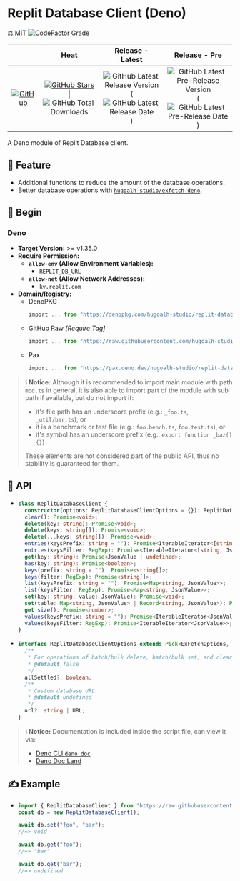 # Replit Database Client (Deno)

[⚖️ MIT](./LICENSE.md)
[![CodeFactor Grade](https://img.shields.io/codefactor/grade/github/hugoalh-studio/replit-database-client-deno?label=Grade&logo=codefactor&logoColor=ffffff&style=flat-square "CodeFactor Grade")](https://www.codefactor.io/repository/github/hugoalh-studio/replit-database-client-deno)

|  | **Heat** | **Release - Latest** | **Release - Pre** |
|:-:|:-:|:-:|:-:|
| [![GitHub](https://img.shields.io/badge/GitHub-181717?logo=github&logoColor=ffffff&style=flat-square "GitHub")](https://github.com/hugoalh-studio/replit-database-client-deno) | [![GitHub Stars](https://img.shields.io/github/stars/hugoalh-studio/replit-database-client-deno?label=&logoColor=ffffff&style=flat-square "GitHub Stars")](https://github.com/hugoalh-studio/replit-database-client-deno/stargazers) \| ![GitHub Total Downloads](https://img.shields.io/github/downloads/hugoalh-studio/replit-database-client-deno/total?label=&style=flat-square "GitHub Total Downloads") | ![GitHub Latest Release Version](https://img.shields.io/github/release/hugoalh-studio/replit-database-client-deno?sort=semver&label=&style=flat-square "GitHub Latest Release Version") (![GitHub Latest Release Date](https://img.shields.io/github/release-date/hugoalh-studio/replit-database-client-deno?label=&style=flat-square "GitHub Latest Release Date")) | ![GitHub Latest Pre-Release Version](https://img.shields.io/github/release/hugoalh-studio/replit-database-client-deno?include_prereleases&sort=semver&label=&style=flat-square "GitHub Latest Pre-Release Version") (![GitHub Latest Pre-Release Date](https://img.shields.io/github/release-date-pre/hugoalh-studio/replit-database-client-deno?label=&style=flat-square "GitHub Latest Pre-Release Date")) |

A Deno module of Replit Database client.

## 🌟 Feature

- Additional functions to reduce the amount of the database operations.
- Better database operations with [`hugoalh-studio/exfetch-deno`](https://github.com/hugoalh-studio/exfetch-deno).

## 🔰 Begin

### Deno

- **Target Version:** >= v1.35.0
- **Require Permission:**
  - **`allow-env` (Allow Environment Variables):**
    - `REPLIT_DB_URL`
  - **`allow-net` (Allow Network Addresses):**
    - `kv.replit.com`
- **Domain/Registry:**
  - DenoPKG
    ```ts
    import ... from "https://denopkg.com/hugoalh-studio/replit-database-client-deno[@<Tag>]/mod.ts";
    ```
  - GitHub Raw *\[Require Tag\]*
    ```ts
    import ... from "https://raw.githubusercontent.com/hugoalh-studio/replit-database-client-deno/<Tag>/mod.ts";
    ```
  - Pax
    ```ts
    import ... from "https://pax.deno.dev/hugoalh-studio/replit-database-client-deno[@<Tag>]/mod.ts";
    ```

> **ℹ️ Notice:** Although it is recommended to import main module with path `mod.ts` in general, it is also able to import part of the module with sub path if available, but do not import if:
>
> - it's file path has an underscore prefix (e.g.: `_foo.ts`, `_util/bar.ts`), or
> - it is a benchmark or test file (e.g.: `foo.bench.ts`, `foo.test.ts`), or
> - it's symbol has an underscore prefix (e.g.: `export function _baz() {}`).
>
> These elements are not considered part of the public API, thus no stability is guaranteed for them.

## 🧩 API

- ```ts
  class ReplitDatabaseClient {
    constructor(options: ReplitDatabaseClientOptions = {}): ReplitDatabaseClient;
    clear(): Promise<void>;
    delete(key: string): Promise<void>;
    delete(keys: string[]): Promise<void>;
    delete(...keys: string[]): Promise<void>;
    entries(keysPrefix: string = ""): Promise<IterableIterator<[string, JsonValue]>>;
    entries(keysFilter: RegExp): Promise<IterableIterator<[string, JsonValue]>>;
    get(key: string): Promise<JsonValue | undefined>;
    has(key: string): Promise<boolean>;
    keys(prefix: string = ""): Promise<string[]>;
    keys(filter: RegExp): Promise<string[]>;
    list(keysPrefix: string = ""): Promise<Map<string, JsonValue>>;
    list(keysFilter: RegExp): Promise<Map<string, JsonValue>>;
    set(key: string, value: JsonValue): Promise<void>;
    set(table: Map<string, JsonValue> | Record<string, JsonValue>): Promise<void>;
    get size(): Promise<number>;
    values(keysPrefix: string = ""): Promise<IterableIterator<JsonValue>>;
    values(keysFilter: RegExp): Promise<IterableIterator<JsonValue>>;
  }
  ```
- ```ts
  interface ReplitDatabaseClientOptions extends Pick<ExFetchOptions, "event" | "retry" | "timeout" | "userAgent"> {
    /**
     * For operations of batch/bulk delete, batch/bulk set, and clear, whether to await for all of the operations are all settled (resolved or rejected) instead of ignore remain operations when any of the operation is fail/reject.
     * @default false
     */
    allSettled?: boolean;
    /**
     * Custom database URL.
     * @default undefined
     */
    url?: string | URL;
  }
  ```

> **ℹ️ Notice:** Documentation is included inside the script file, can view it via:
>
> - [Deno CLI `deno doc`](https://deno.land/manual/tools/documentation_generator)
> - [Deno Doc Land](https://doc.deno.land)

## ✍️ Example

- ```ts
  import { ReplitDatabaseClient } from "https://raw.githubusercontent.com/hugoalh-studio/replit-database-client-deno/main/mod.ts";
  const db = new ReplitDatabaseClient();

  await db.set("foo", "bar");
  //=> void

  await db.get("foo");
  //=> "bar"

  await db.get("bar");
  //=> undefined
  ```
